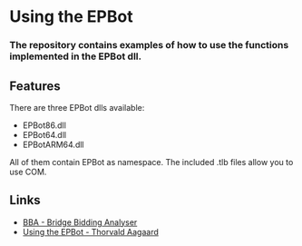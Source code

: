
# Using the EPBot
### The repository contains examples of how to use the functions implemented in the EPBot dll.

## Features

There are three EPBot dlls available:
- EPBot86.dll
- EPBot64.dll
- EPBotARM64.dll

All of them contain EPBot as namespace.
The included .tlb files allow you to use COM.

## Links

- [BBA - Bridge Bidding Analyser](https://sites.google.com/view/bbaenglish)
- [Using the EPBot - Thorvald Aagaard](https://github.com/ThorvaldAagaard/Using-the-EPBot)


